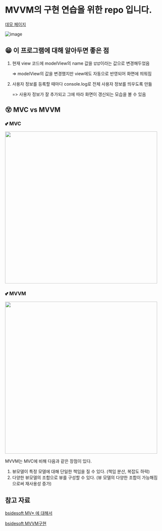 # MVVM의 구현 연습을 위한 repo 입니다.

[데모 페이지](https://0307kwon.github.io/javascript-mvvm-practice/)

![image](https://user-images.githubusercontent.com/48755175/114275530-d91b1980-9a5d-11eb-8494-67d0fa02b754.png)

## 😁 이 프로그램에 대해 알아두면 좋은 점

1. 현재 view 코드에 modelView의 name 값을 `얍얍`이라는 값으로 변경해두었음
  
    => modelView의 값을 변경했지만 view에도 자동으로 반영되어 화면에 띄워짐

2. 사용자 정보를 등록할 때마다 console.log로 전체 사용자 정보를 띄우도록 만듦

    => 사용자 정보가 잘 추가되고 그에 따라 화면이 갱신되는 모습을 볼 수 있음
    
    
## 😵 MVC vs MVVM

### 💕 MVC
<img width="500px" src="https://user-images.githubusercontent.com/48755175/114265236-aad01680-9a2a-11eb-98e0-9af42333eff8.png" />

### 💕 MVVM
<img width="500px" src="https://user-images.githubusercontent.com/48755175/114265249-bde2e680-9a2a-11eb-9771-b2d3401b125d.png" />

MVVM는 MVC에 비해 다음과 같은 장점이 있다.
1. 뷰모델이 특정 모델에 대해 단일한 책임을 질 수 있다. (책임 분산, 복잡도 하락)
2. 다양한 뷰모델의 조합으로 뷰를 구성할 수 있다. (뷰 모델의 다양한 조합이 가능해짐으로써 재사용성 증가)

## 참고 자료
[bsidesoft MV* 에 대해서](https://www.bsidesoft.com/5948)

[bsidesoft MVVM구현](https://www.bsidesoft.com/5964)
